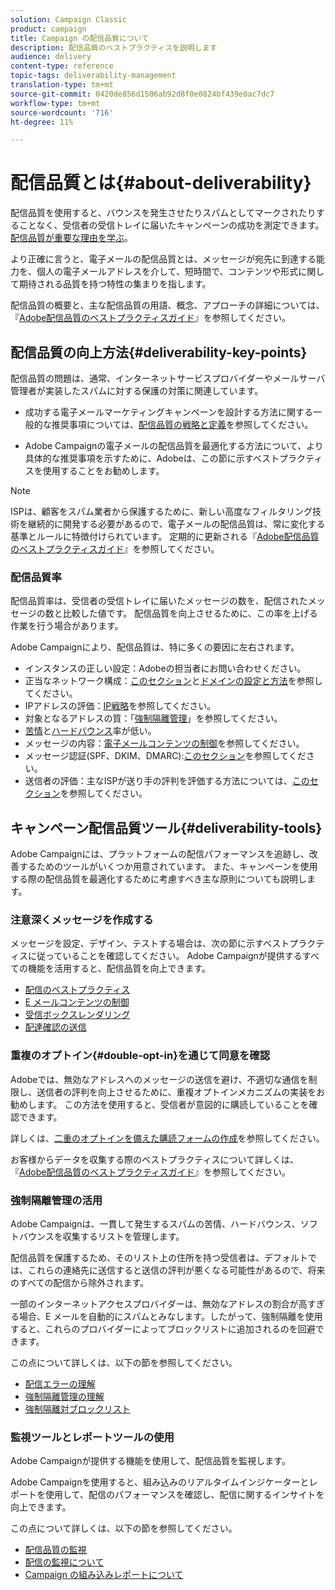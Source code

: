 ```yaml
---
solution: Campaign Classic
product: campaign
title: Campaign の配信品質について
description: 配信品質のベストプラクティスを説明します
audience: delivery
content-type: reference
topic-tags: deliverability-management
translation-type: tm+mt
source-git-commit: 0420de856d1506ab92d8f0e0824bf439e0ac7dc7
workflow-type: tm+mt
source-wordcount: '716'
ht-degree: 11%

---
```



# 配信品質とは{#about-deliverability}

配信品質を使用すると、バウンスを発生させたりスパムとしてマークされたりすることなく、受信者の受信トレイに届いたキャンペーンの成功を測定できます。 [配信品質が重要な理由を学ぶ](https://experienceleague.adobe.com/docs/deliverability-learn/deliverability-best-practice-guide/deliverability-strategy-and-definition.html#why-deliverability-matters)。

より正確に言うと、電子メールの配信品質とは、メッセージが宛先に到達する能力を、個人の電子メールアドレスを介して、短時間で、コンテンツや形式に関して期待される品質を持つ特性の集まりを指します。

配信品質の概要と、主な配信品質の用語、概念、アプローチの詳細については、『[Adobe配信品質のベストプラクティスガイド](https://experienceleague.adobe.com/docs/deliverability-learn/deliverability-best-practice-guide/introduction.html)』を参照してください。

## 配信品質の向上方法{#deliverability-key-points}

配信品質の問題は、通常、インターネットサービスプロバイダーやメールサーバ管理者が実装したスパムに対する保護の対策に関連しています。

* 成功する電子メールマーケティングキャンペーンを設計する方法に関する一般的な推奨事項については、[配信品質の戦略と定義](https://experienceleague.adobe.com/docs/deliverability-learn/deliverability-best-practice-guide/deliverability-strategy-and-definition.html)を参照してください。

* Adobe Campaignの電子メールの配信品質を最適化する方法について、より具体的な推奨事項を示すために、Adobeは、この節に示すベストプラクティスを使用することをお勧めします。

>[!NOTE]
>
>ISPは、顧客をスパム業者から保護するために、新しい高度なフィルタリング技術を継続的に開発する必要があるので、電子メールの配信品質は、常に変化する基準とルールに特徴付けられています。 定期的に更新される『[Adobe配信品質のベストプラクティスガイド](https://experienceleague.adobe.com/docs/deliverability-learn/deliverability-best-practice-guide/introduction.html)』を参照してください。

### 配信品質率

配信品質率は、受信者の受信トレイに届いたメッセージの数を、配信されたメッセージの数と比較した値です。 配信品質を向上させるために、この率を上げる作業を行う場合があります。

Adobe Campaignにより、配信品質は、特に多くの要因に左右されます。

* インスタンスの正しい設定：Adobeの担当者にお問い合わせください。
* 正当なネットワーク構成：[このセクション](../../delivery/using/optimize-delivery.md#network-config)と[ドメインの設定と方法](https://experienceleague.adobe.com/docs/deliverability-learn/deliverability-best-practice-guide/transition-process/infrastructure.html#domain-setup-and-strategy)を参照してください。
* IPアドレスの評価：[IP戦略](https://experienceleague.adobe.com/docs/deliverability-learn/deliverability-best-practice-guide/transition-process/infrastructure.html#ip-strategy)を参照してください。
* 対象となるアドレスの質：「[強制隔離管理](../../delivery/using/optimize-delivery.md#quarantine-management)」を参照してください。
* [苦情](https://experienceleague.adobe.com/docs/deliverability-learn/deliverability-best-practice-guide/metrics-for-deliverability/complaints.html)と[ハードバウンス](https://experienceleague.adobe.com/docs/deliverability-learn/deliverability-best-practice-guide/metrics-for-deliverability/bounces.html#hard-bounces)率が低い。
* メッセージの内容：[電子メールコンテンツの制御](../../delivery/using/control-message-content.md)を参照してください。
* メッセージ認証(SPF、DKIM、DMARC):[このセクション](https://experienceleague.adobe.com/docs/deliverability-learn/deliverability-best-practice-guide/transition-process/infrastructure.html#authentication)を参照してください。
* 送信者の評価：主なISPが送り手の評判を評価する方法については、[このセクション](https://experienceleague.adobe.com/docs/deliverability-learn/deliverability-best-practice-guide/internet-service-provider-specifics/overview.html)を参照してください。

## キャンペーン配信品質ツール{#deliverability-tools}

<!--Adobe Campaign provides a number of tools designed to ensure optimal deliverability.-->
Adobe Campaignには、プラットフォームの配信パフォーマンスを追跡し、改善するためのツールがいくつか用意されています。 また、キャンペーンを使用する際の配信品質を最適化するために考慮すべき主な原則についても説明します。

### 注意深くメッセージを作成する

メッセージを設定、デザイン、テストする場合は、次の節に示すベストプラクティスに従っていることを確認してください。 Adobe Campaignが提供するすべての機能を活用すると、配信品質を向上できます。

* [配信のベストプラクティス](../../delivery/using/delivery-best-practices.md)
* [E メールコンテンツの制御](../../delivery/using/control-message-content.md)
* [受信ボックスレンダリング](../../delivery/using/inbox-rendering.md)
* [配達確認の送信](../../delivery/using/steps-validating-the-delivery.md#sending-a-proof)

### 重複のオプトイン{#double-opt-in}を通じて同意を確認

Adobeでは、無効なアドレスへのメッセージの送信を避け、不適切な通信を制限し、送信者の評判を向上させるために、重複オプトインメカニズムの実装をお勧めします。 この方法を使用すると、受信者が意図的に購読していることを確認できます。

詳しくは、[二重のオプトインを備えた購読フォームの作成](../../web/using/use-cases--web-forms.md#create-a-subscription--form-with-double-opt-in)を参照してください。

お客様からデータを収集する際のベストプラクティスについて詳しくは、『[Adobe配信品質のベストプラクティスガイド](https://experienceleague.adobe.com/docs/deliverability-learn/deliverability-best-practice-guide/first-impressions/address-collection-and-list-growth.html#data-quality-and-hygiene)』を参照してください。

### 強制隔離管理の活用

Adobe Campaignは、一貫して発生するスパムの苦情、ハードバウンス、ソフトバウンスを収集するリストを管理します。

配信品質を保護するため、そのリスト上の住所を持つ受信者は、デフォルトでは、これらの連絡先に送信すると送信の評判が悪くなる可能性があるので、将来のすべての配信から除外されます。

一部のインターネットアクセスプロバイダーは、無効なアドレスの割合が高すぎる場合、E メールを自動的にスパムとみなします。したがって、強制隔離を使用すると、これらのプロバイダーによってブロックリストに追加されるのを回避できます。

この点について詳しくは、以下の節を参照してください。

* [配信エラーの理解](../../delivery/using/understanding-delivery-failures.md)
* [強制隔離管理の理解](../../delivery/using/understanding-quarantine-management.md)
* [強制隔離対ブロックリスト](../../delivery/using/understanding-quarantine-management.md#quarantine-vs-denylist)

### 監視ツールとレポートツールの使用

Adobe Campaignが提供する機能を使用して、配信品質を監視します。

Adobe Campaignを使用すると、組み込みのリアルタイムインジケーターとレポートを使用して、配信のパフォーマンスを確認し、配信に関するインサイトを向上できます。

この点について詳しくは、以下の節を参照してください。

* [配信品質の監視](../../delivery/using/monitoring-deliverability.md)
* [配信の監視について](../../delivery/using/about-delivery-monitoring.md)
* [Campaign の組み込みレポートについて](../../reporting/using/about-campaign-built-in-reports.md)

<!--TO REMOVE
## Background {#background}

Email deliverability presents a major challenge to marketers - whether they're sending a few thousand messages or several billion. One in five messages never reach the inbox, or their intended recipient.

Once relegated as a "technical issue" for the IT department, email deliverability continues to move higher on the marketing agenda. That's because savvy marketers recognize that although many of its elements are technical in nature, deliverability is ultimately a business issue with significant revenue implications.

Consider the email marketing funnel. Deliverability determines the number of messages received, which in turn impacts each subsequent stage of the funnel. Fewer emails received results in fewer opens, fewer clicks, and fewer conversions. **For companies with a large database, the difference between average and great deliverability could literally mean hundreds of thousands to millions of dollars in revenues.**

![](assets/deliverability_overview_1.png)

By settling for average (80%) deliverability, marketers are leaving significant conversions - and dollars - on the table.

What exactly is email deliverability? And how can marketers improve deliverability rates to widen the mouth of the funnel and squeeze more results from their email campaigns?

Email deliverability refers to the set of characteristics that determine a message's ability to reach its destination, via a personal e-mail address, within a short time, and with the expected quality in terms of content and format. These characteristics fall into four main categories: data quality, message and content, sending infrastructure, and reputation. Together, they form the foundation of a successful email deliverability program. This overview outlines the four fundamentals of email deliverability success and offers best practices for reaching the inbox and driving greater revenues from email marketing programs.

![](assets/deliverability_overview_2.png)-->
